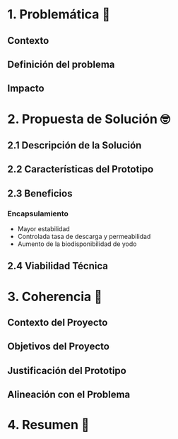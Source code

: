 # 1. Problemática 🧐

## Contexto 

## Definición del problema

## Impacto

# 2. Propuesta de Solución 🤓

## 2.1 Descripción de la Solución
  
## 2.2 Características del Prototipo

## 2.3 Beneficios
### Encapsulamiento
- Mayor estabilidad
- Controlada tasa de descarga y permeabilidad
- Aumento de la biodisponibilidad de yodo
## 2.4 Viabilidad Técnica

# 3. Coherencia 🤫

## Contexto del Proyecto

## Objetivos del Proyecto

## Justificación del Prototipo

## Alineación con el Problema

# 4. Resumen 🤪

